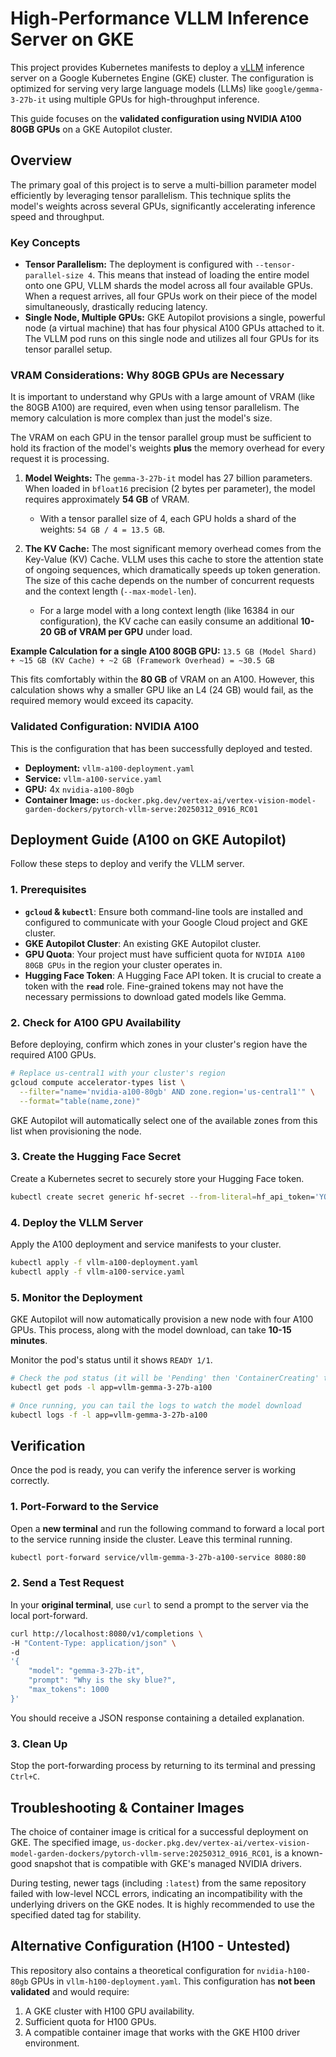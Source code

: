 # High-Performance VLLM Inference Server on GKE

This project provides Kubernetes manifests to deploy a [vLLM](https://github.com/vllm-project/vllm) inference server on a Google Kubernetes Engine (GKE) cluster. The configuration is optimized for serving very large language models (LLMs) like `google/gemma-3-27b-it` using multiple GPUs for high-throughput inference.

This guide focuses on the **validated configuration using NVIDIA A100 80GB GPUs** on a GKE Autopilot cluster.

## Overview

The primary goal of this project is to serve a multi-billion parameter model efficiently by leveraging tensor parallelism. This technique splits the model's weights across several GPUs, significantly accelerating inference speed and throughput.

### Key Concepts

*   **Tensor Parallelism:** The deployment is configured with `--tensor-parallel-size 4`. This means that instead of loading the entire model onto one GPU, VLLM shards the model across all four available GPUs. When a request arrives, all four GPUs work on their piece of the model simultaneously, drastically reducing latency.
*   **Single Node, Multiple GPUs:** GKE Autopilot provisions a single, powerful node (a virtual machine) that has four physical A100 GPUs attached to it. The VLLM pod runs on this single node and utilizes all four GPUs for its tensor parallel setup.

### VRAM Considerations: Why 80GB GPUs are Necessary

It is important to understand why GPUs with a large amount of VRAM (like the 80GB A100) are required, even when using tensor parallelism. The memory calculation is more complex than just the model's size.

The VRAM on each GPU in the tensor parallel group must be sufficient to hold its fraction of the model's weights **plus** the memory overhead for every request it is processing.

1.  **Model Weights:** The `gemma-3-27b-it` model has 27 billion parameters. When loaded in `bfloat16` precision (2 bytes per parameter), the model requires approximately **54 GB** of VRAM.
    *   With a tensor parallel size of 4, each GPU holds a shard of the weights: `54 GB / 4 = 13.5 GB`.

2.  **The KV Cache:** The most significant memory overhead comes from the Key-Value (KV) Cache. VLLM uses this cache to store the attention state of ongoing sequences, which dramatically speeds up token generation. The size of this cache depends on the number of concurrent requests and the context length (`--max-model-len`).
    *   For a large model with a long context length (like 16384 in our configuration), the KV cache can easily consume an additional **10-20 GB of VRAM per GPU** under load.

**Example Calculation for a single A100 80GB GPU:**
`13.5 GB (Model Shard) + ~15 GB (KV Cache) + ~2 GB (Framework Overhead) = ~30.5 GB`

This fits comfortably within the **80 GB** of VRAM on an A100. However, this calculation shows why a smaller GPU like an L4 (24 GB) would fail, as the required memory would exceed its capacity.

### Validated Configuration: NVIDIA A100

This is the configuration that has been successfully deployed and tested.

*   **Deployment:** `vllm-a100-deployment.yaml`
*   **Service:** `vllm-a100-service.yaml`
*   **GPU:** 4x `nvidia-a100-80gb`
*   **Container Image:** `us-docker.pkg.dev/vertex-ai/vertex-vision-model-garden-dockers/pytorch-vllm-serve:20250312_0916_RC01`

## Deployment Guide (A100 on GKE Autopilot)

Follow these steps to deploy and verify the VLLM server.

### 1. Prerequisites

*   **`gcloud` & `kubectl`**: Ensure both command-line tools are installed and configured to communicate with your Google Cloud project and GKE cluster.
*   **GKE Autopilot Cluster**: An existing GKE Autopilot cluster.
*   **GPU Quota**: Your project must have sufficient quota for `NVIDIA A100 80GB GPUs` in the region your cluster operates in.
*   **Hugging Face Token**: A Hugging Face API token. It is crucial to create a token with the **`read`** role. Fine-grained tokens may not have the necessary permissions to download gated models like Gemma.

### 2. Check for A100 GPU Availability

Before deploying, confirm which zones in your cluster's region have the required A100 GPUs.

```bash
# Replace us-central1 with your cluster's region
gcloud compute accelerator-types list \
  --filter="name='nvidia-a100-80gb' AND zone.region='us-central1'" \
  --format="table(name,zone)"
```

GKE Autopilot will automatically select one of the available zones from this list when provisioning the node.

### 3. Create the Hugging Face Secret

Create a Kubernetes secret to securely store your Hugging Face token.

```bash
kubectl create secret generic hf-secret --from-literal=hf_api_token='YOUR_HUGGING_FACE_TOKEN'
```

### 4. Deploy the VLLM Server

Apply the A100 deployment and service manifests to your cluster.

```bash
kubectl apply -f vllm-a100-deployment.yaml
kubectl apply -f vllm-a100-service.yaml
```

### 5. Monitor the Deployment

GKE Autopilot will now automatically provision a new node with four A100 GPUs. This process, along with the model download, can take **10-15 minutes**.

Monitor the pod's status until it shows `READY 1/1`.

```bash
# Check the pod status (it will be 'Pending' then 'ContainerCreating' then 'Running')
kubectl get pods -l app=vllm-gemma-3-27b-a100

# Once running, you can tail the logs to watch the model download
kubectl logs -f -l app=vllm-gemma-3-27b-a100
```

## Verification

Once the pod is ready, you can verify the inference server is working correctly.

### 1. Port-Forward to the Service

Open a **new terminal** and run the following command to forward a local port to the service running inside the cluster. Leave this terminal running.

```bash
kubectl port-forward service/vllm-gemma-3-27b-a100-service 8080:80
```

### 2. Send a Test Request

In your **original terminal**, use `curl` to send a prompt to the server via the local port-forward.

```bash
curl http://localhost:8080/v1/completions \
-H "Content-Type: application/json" \
-d 
'{
    "model": "gemma-3-27b-it",
    "prompt": "Why is the sky blue?",
    "max_tokens": 1000
}'
```

You should receive a JSON response containing a detailed explanation.

### 3. Clean Up

Stop the port-forwarding process by returning to its terminal and pressing `Ctrl+C`.

## Troubleshooting & Container Images

The choice of container image is critical for a successful deployment on GKE. The specified image, `us-docker.pkg.dev/vertex-ai/vertex-vision-model-garden-dockers/pytorch-vllm-serve:20250312_0916_RC01`, is a known-good snapshot that is compatible with GKE's managed NVIDIA drivers.

During testing, newer tags (including `:latest`) from the same repository failed with low-level NCCL errors, indicating an incompatibility with the underlying drivers on the GKE nodes. It is highly recommended to use the specified dated tag for stability.

## Alternative Configuration (H100 - Untested)

This repository also contains a theoretical configuration for `nvidia-h100-80gb` GPUs in `vllm-h100-deployment.yaml`. This configuration has **not been validated** and would require:
1.  A GKE cluster with H100 GPU availability.
2.  Sufficient quota for H100 GPUs.
3.  A compatible container image that works with the GKE H100 driver environment.